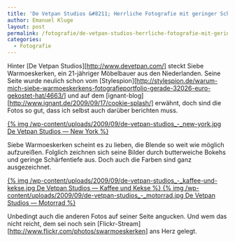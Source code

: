 ```yaml
---
title: 'De Vetpan Studios &#8211; Herrliche Fotografie mit geringer Schärfentiefe'
author: Emanuel Kluge
layout: post
permalink: /fotografie/de-vetpan-studios-herrliche-fotografie-mit-geringer-schaerfentiefe/
categories:
  - Fotografie
---
```


Hinter [De Vetpan Studios][http://www.devetpan.com/] steckt Siebe Warmoeskerken, ein 21-jähriger Möbelbauer aus den Niederlanden. Seine Seite wurde neulich schon vom [Stylespion][http://stylespion.de/warum-mich-siebe-warmoeskerkens-fotografieportfolio-gerade-32026-euro-gekostet-hat/4663/] und auf dem [ignant-blog][http://www.ignant.de/2009/09/17/cookie-splash/] erwähnt, doch sind die Fotos so gut, dass ich selbst auch darüber berichten muss.

<a href="http://www.flickr.com/photos/swarmoeskerken/3643252591/">
  {% img /wp-content/uploads/2009/09/de-vetpan-studios_-_new-york.jpg De Vetpan Studios &mdash; New York %}
</a>

Siebe Warmoeskerken scheint es zu lieben, die Blende so weit wie möglich aufzureißen. Folglich zeichnen sich seine Bilder durch butterweiche Bokehs und geringe Schärfentiefe aus. Doch auch die Farben sind ganz ausgezeichnet.

<a href="http://www.flickr.com/photos/swarmoeskerken/3395274990/">
  {% img /wp-content/uploads/2009/09/de-vetpan-studios_-_kaffee-und-kekse.jpg De Vetpan Studios &mdash; Kaffee und Kekse %}
</a>

<a href="http://www.flickr.com/photos/swarmoeskerken/3933280471/">
  {% img /wp-content/uploads/2009/09/de-vetpan-studios_-_motorrad.jpg De Vetpan Studios &mdash; Motorrad %}
</a>

Unbedingt auch die anderen Fotos auf seiner Seite angucken. Und wem das nicht reicht, dem sei noch sein [Flickr-Stream][http://www.flickr.com/photos/swarmoeskerken] ans Herz gelegt.
